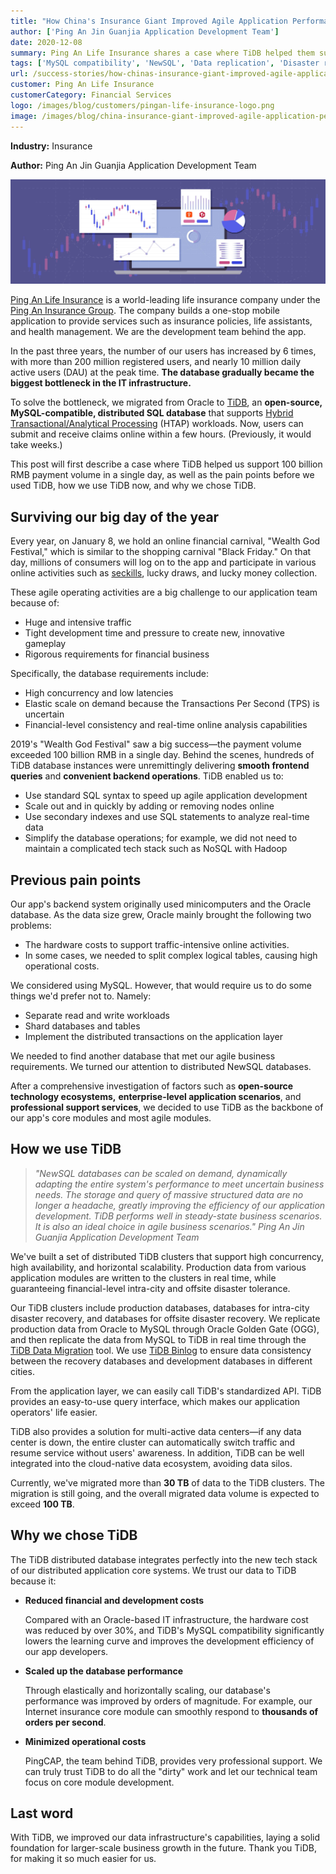 ```yaml
---
title: "How China's Insurance Giant Improved Agile Application Performance with a NewSQL Database"
author: ['Ping An Jin Guanjia Application Development Team']
date: 2020-12-08
summary: Ping An Life Insurance shares a case where TiDB helped them support 100 billion RMB payment volume in a single day, the pain points before they used TiDB, how they use TiDB, and why they chose TiDB.
tags: ['MySQL compatibility', 'NewSQL', 'Data replication', 'Disaster recovery']
url: /success-stories/how-chinas-insurance-giant-improved-agile-application-performance-with-a-newsql-database/
customer: Ping An Life Insurance
customerCategory: Financial Services
logo: /images/blog/customers/pingan-life-insurance-logo.png
image: /images/blog/china-insurance-giant-improved-agile-application-performance-with-newsql-tidb-database.jpg
---
```


**Industry:** Insurance

**Author:** Ping An Jin Guanjia Application Development Team

![How China's Insurance Giant Improved Agile Application Performance with a NewSQL Database](media/china-insurance-giant-improved-agile-application-performance-with-newsql-tidb-database.jpg)

[Ping An Life Insurance](https://www.bloomberg.com/profile/company/OPAHWZ:CH) is a world-leading life insurance company under the [Ping An Insurance Group](https://wikipedia.org/wiki/Ping_An_Insurance). The company builds a one-stop mobile application to provide services such as insurance policies, life assistants, and health management. We are the development team behind the app.

In the past three years, the number of our users has increased by 6 times, with more than 200 million registered users, and nearly 10 million daily active users (DAU) at the peak time. **The database gradually became the biggest bottleneck in the IT infrastructure.**

To solve the bottleneck, we migrated from Oracle to [TiDB](https://docs.pingcap.com/tidb/stable), an **open-source, MySQL-compatible, distributed SQL database** that supports [Hybrid Transactional/Analytical Processing](https://wikipedia.org/wiki/Hybrid_transactional/analytical_processing) (HTAP) workloads. Now, users can submit and receive claims online within a few hours. (Previously, it would take weeks.)

This post will first describe a case where TiDB helped us support 100 billion RMB payment volume in a single day, as well as the pain points before we used TiDB, how we use TiDB now, and why we chose TiDB.

## Surviving our big day of the year

Every year, on January 8, we hold an online financial carnival, "Wealth God Festival," which is similar to the shopping carnival "Black Friday." On that day, millions of consumers will log on to the app and participate in various online activities such as [seckills](https://www.urbandictionary.com/define.php?term=seckill), lucky draws, and lucky money collection.

These agile operating activities are a big challenge to our application team because of:

* Huge and intensive traffic
* Tight development time and pressure to create new, innovative gameplay
* Rigorous requirements for financial business

Specifically, the database requirements include:

* High concurrency and low latencies
* Elastic scale on demand because the Transactions Per Second (TPS) is uncertain
* Financial-level consistency and real-time online analysis capabilities

2019's "Wealth God Festival" saw a big success—the payment volume exceeded 100 billion RMB in a single day. Behind the scenes, hundreds of TiDB database instances were unremittingly delivering **smooth frontend queries** and **convenient backend operations**. TiDB enabled us to:

* Use standard SQL syntax to speed up agile application development
* Scale out and in quickly by adding or removing nodes online
* Use secondary indexes and use SQL statements to analyze real-time data
* Simplify the database operations; for example, we did not need to maintain a complicated tech stack such as NoSQL with Hadoop

## Previous pain points

Our app's backend system originally used minicomputers and the Oracle database. As the data size grew, Oracle mainly brought the following two problems:

* The hardware costs to support traffic-intensive online activities.
* In some cases, we needed to split complex logical tables, causing high operational costs.

We considered using MySQL. However, that would require us to do some things we'd prefer not to. Namely:

* Separate read and write workloads
* Shard databases and tables
* Implement the distributed transactions on the application layer

We needed to find another database that met our agile business requirements. We turned our attention to distributed NewSQL databases.

After a comprehensive investigation of factors such as **open-source technology ecosystems,** **enterprise-level application scenarios**, and **professional support services**, we decided to use TiDB as the backbone of our app's core modules and most agile modules.

## How we use TiDB

> *"NewSQL databases can be scaled on demand, dynamically adapting the entire system's performance to meet uncertain business needs. The storage and query of massive structured data are no longer a headache, greatly improving the efficiency of our application development. TiDB performs well in steady-state business scenarios. It is also an ideal choice in agile business scenarios." Ping An Jin Guanjia Application Development Team*

We've built a set of distributed TiDB clusters that support high concurrency, high availability, and horizontal scalability. Production data from various application modules are written to the clusters in real time, while guaranteeing financial-level intra-city and offsite disaster tolerance.

Our TiDB clusters include production databases, databases for intra-city disaster recovery, and databases for offsite disaster recovery. We replicate production data from Oracle to MySQL through Oracle Golden Gate (OGG), and then replicate the data from MySQL to TiDB in real time through the [TiDB Data Migration](https://docs.pingcap.com/tidb-data-migration/stable) tool. We use [TiDB Binlog](https://docs.pingcap.com/tidb/stable/tidb-binlog-overview) to ensure data consistency between the recovery databases and development databases in different cities.

From the application layer, we can easily call TiDB's standardized API. TiDB provides an easy-to-use query interface, which makes our application operators' life easier.

TiDB also provides a solution for multi-active data centers—if any data center is down, the entire cluster can automatically switch traffic and resume service without users' awareness. In addition, TiDB can be well integrated into the cloud-native data ecosystem, avoiding data silos.

Currently, we've migrated more than **30 TB** of data to the TiDB clusters. The migration is still going, and the overall migrated data volume is expected to exceed **100 TB**.

## Why we chose TiDB

The TiDB distributed database integrates perfectly into the new tech stack of our distributed application core systems. We trust our data to TiDB because it:

* **Reduced financial and development costs**

    Compared with an Oracle-based IT infrastructure, the hardware cost was reduced by over 30%, and TiDB's MySQL compatibility significantly lowers the learning curve and improves the development efficiency of our app developers.

* **Scaled up the database performance**

    Through elastically and horizontally scaling, our database's performance was improved by orders of magnitude. For example, our Internet insurance core module can smoothly respond to **thousands of orders per second**.

* **Minimized operational costs**

    PingCAP, the team behind TiDB, provides very professional support. We can truly trust TiDB to do all the "dirty" work and let our technical team focus on core module development.

## Last word

With TiDB, we improved our data infrastructure's capabilities, laying a solid foundation for larger-scale business growth in the future. Thank you TiDB, for making it so much easier for us.

